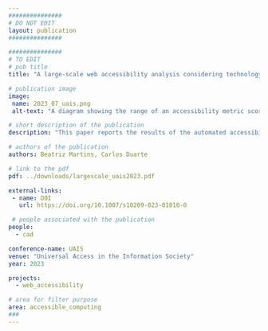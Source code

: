 ```yaml
---
###############
# DO NOT EDIT
layout: publication
###############

###############
# TO EDIT
# pub title
title: "A large-scale web accessibility analysis considering technology adoption"

# publication image
image:
 name: 2023_07_uais.png
 alt-text: "A diagram showing the range of an accessibility metric scores for products in six categories. In the advertising category the scores range from 0,652 for DoubleClick to 0,755 for Facebook Advertiser. In the Content Management Systems category the scores range from 0,566 for Joomla to 0,855 for Jimdo. In the JavaScript Frameworks category the scores range from 0,583 for MooTools to 0,809 for Mustache JS. In the JavaScript Libraries category the scores range from 0,328 for Isotope to 0,769 for Polyfill. In the Programming Languages category the scores range from 0,547 for NodeJS to 0,816 for Python. Finally, in the UI frameworks category the scores range from 0,641 for ZURB Foundation to 0,699 for animate.css." # provide a short description for the image #a11y

# short description of the publication
description: "This paper reports the results of the automated accessibility evaluation of nearly three million web pages. The analysis of the evaluations allowed us to characterize the status of web accessibility. On average, we identified 30 errors per web page, and only a very small number of pages had no accessibility barriers identified. The more frequent problems found were inadequate text contrast and lack of accessible names. Additionally, we identified the technologies present in the websites evaluated, which allowed us to relate web technologies with the accessibility level, as measured by A3, an accessibility metric. Our findings show that most categories of web technologies impact the accessibility of web pages, but that even for those categories that show a negative impact, it is possible to select technologies that improve or do not impair the accessibility of the web content."

# authors of the publication
authors: Beatriz Martins, Carlos Duarte

# link to the pdf
pdf: ../downloads/largescale_uais2023.pdf

external-links:
 - name: DOI
   url: https://doi.org/10.1007/s10209-023-01010-0

 # people associated with the publication
people:
  - cad

conference-name: UAIS
venue: "Universal Access in the Information Society"
year: 2023

projects:
  - web_accessibility

# area for filter purpose
area: accessible_computing
###
---
```

